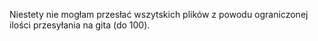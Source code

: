 Niestety nie mogłam przesłać wszytskich plików z powodu ograniczonej ilości przesyłania na gita (do 100).
